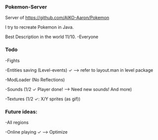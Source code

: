 ###  Pokemon-Server  ###

Server of https://github.com/AIKO-Aaron/Pokemon

I try to recreate Pokemon in Java. 

Best Description in the world 11/10. 
		-Everyone

### Todo ###

-Fights

-Entities saving (Level-events) ✓ --> refer to layout.man in level package

-ModLoader (No Reflections)

-Sounds (1/2 ✓ Player done! --> Need new sounds! And more)

-Textures (1/2 ✓: X/Y sprites (as gif))


### Future ideas: ###

-All regions

-Online playing ✓ --> Optimize
